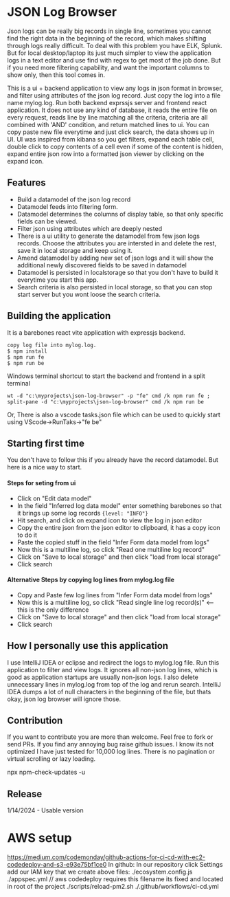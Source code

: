 # JSON Log Browser

Json logs can be really big records in single line, sometimes you cannot find the right data in the beginning of the record, which makes shifting through logs really difficult. To deal with this problem you have ELK, Splunk. But for local desktop/laptop its just much simpler to view the application logs in a text editor and use find with regex to get most of the job done. But if you need more filtering capability, and want the important columns to show only, then this tool comes in.

This is a ui + backend application to view any logs in json format in browser, and filter using  attributes of the json log record. Just copy the log into a file name mylog.log. Run both backend exprssjs server and frontend react application. It does not use any kind of database, it reads the entire file on every request, reads line by line matching all the criteria, criteria are all combined with 'AND' condition, and return matched lines to ui. You can copy paste new file everytime and just click search, the data shows up in UI. UI was inspired from kibana so you get filters, expand each table cell, double click to copy contents of a cell even if some of the content is hidden, expand entire json row into a formatted json viewer by clicking on the expand icon.

## Features

* Build a datamodel of the json log record
* Datamodel feeds into filtering form.
* Datamodel determines the columns of display table, so that only specific fields can be viewed.
* Filter json using attributes which are deeply nested
* There is a ui utility to generate the datamodel from few json logs records. Choose the attributes you are intersted in and delete the rest, save it in local storage and keep using it.
* Amend datamodel by adding new set of json logs and it will show the additional newly discovered fields to be saved in datamodel
* Datamodel is persisted in localstorage so that you don't have to build it everytime you start this app.
* Search criteria is also persisted in local storage, so that you can stop start server but you wont loose the search criteria.


## Building the application
It is a barebones react vite application with expressjs backend.

```
copy log file into mylog.log.
$ npm install
$ npm run fe
$ npm run be
```

Windows terminal shortcut to start the backend and frontend in a split terminal
```
wt -d "c:\myprojects\json-log-browser" -p "fe" cmd /k npm run fe ; split-pane -d "c:\myprojects\json-log-browser" cmd /k npm run be
```
Or, 
There is also a vscode tasks.json file which can be used to quickly start using VScode->RunTaks->"fe be"

## Starting first time
You don't have to follow this if you already have the record datamodel. But here is a nice way to start. 
#### Steps for seting from ui
* Click on "Edit data model"
* In the field "Inferred log data model" enter something barebones so that it brings up some log records `{level: "INFO"}`
* Hit search, and click on expand icon to view the log in json editor
* Copy the entire json from the json editor to clipboard, it has a copy icon to do it
* Paste the copied stuff in the field "Infer Form data model from logs"
* Now this is a multiline log, so click "Read one multiline log record"
* Click on "Save to local storage" and then click "load from local storage"
* Click search

#### Alternative Steps by copying log lines from mylog.log file
* Copy and Paste few log lines from "Infer Form data model from logs"
* Now this is a multiline log, so click "Read single line log record(s)" <-- this is the only difference
* Click on "Save to local storage" and then click "load from local storage"
* Click search


## How I personally use this application
I use IntelliJ IDEA or eclipse and redirect the logs to mylog.log file. Run this application to filter and view logs. It ignores all non-json log lines, which is good as application startups are usually non-json logs. I also delete unnecessary lines in mylog.log from top of the log and rerun search. IntelliJ IDEA dumps a lot of null characters in the beginning of the file, but thats okay, json log browser will ignore those.

## Contribution
If you want to contribute you are more than welcome. Feel free to fork or send PRs. 
If you find any annoying bug raise github issues. I know its not optimized I have just tested for 10,000 log lines. There is no pagination or virtual scrolling or lazy loading. 


npx npm-check-updates -u

## Release 
1/14/2024 - Usable version

# AWS setup
https://medium.com/codemonday/github-actions-for-ci-cd-with-ec2-codedeploy-and-s3-e93e75bf1ce0
In github: In our repository click Settings add our IAM key that we create above
files: 
  ./ecosystem.config.js
  ./appspec.yml  // aws codedeploy requires this filename its fixed and located in root of the project
  ./scripts/reload-pm2.sh
  ./.github/workflows/ci-cd.yml
